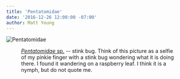 ```yaml
---
title: 'Pentatomidae'
date: '2016-12-26 12:00:00 -07:00'
author: Matt Young
---
```

![Pentatomidae](uploads/2016/DSC01175_Pentatomidae_600)
<figure>
<imgsrc="uploads/2016/DSC01175_Pentatomidae_600" alt="DSC01175_Pentatomidae_600"
<figcaption>
<a href="http://bugguide.net/node/view/182"><i>Pentatomidae</i> sp.</a> -- stink bug. Think of this picture as a selfie of my pinkie finger with a stink bug wondering what it is doing there. I found it wandering on a raspberry leaf. I think it is a nymph, but do not quote me.
</figcaption>
</figure>
